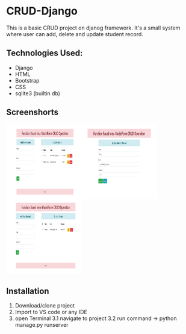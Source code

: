 # CRUD-Django
This is a basic CRUD project on djanog framework. It's a small system where user can add, delete and update student record.

## Technologies Used:
* Django
* HTML
* Bootstrap
* CSS
* sqlite3 (builtin db)

## Screenshorts
<img align="left" src="https://github.com/ZisanAalam/CRUD-Django/blob/main/screenshorts/image1.PNG" width="200" height="200" />
<img align="left" src="https://github.com/ZisanAalam/CRUD-Django/blob/main/screenshorts/image2.PNG" width="200" height="200" />
<img src="https://github.com/ZisanAalam/CRUD-Django/blob/main/screenshorts/image3.PNG" width="200" height="200" />


## Installation
1. Download/clone project
2. Import to VS code or any IDE
3. open Terminal
  3.1 navigate to project
  3.2 run command -> python manage.py runserver
